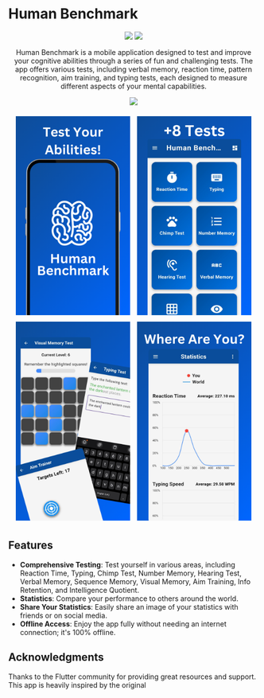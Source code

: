 # Human Benchmark

<div align="center">
<a href="https://f-droid.org/packages/io.github.printn.humanbenchmark"><img src="https://img.shields.io/f-droid/v/io.github.printn.humanbenchmark?logo=f-droid&labelColor=1a1a1a"></a>
<a href="https://github.com/PrintN/Human-Benchmark/blob/main/LICENSE">
<img src="https://img.shields.io/github/license/printn/human-benchmark?logo=gnu&color=blue&labelColor=1a1a1a">
</a>

<p>Human Benchmark is a mobile application designed to test and improve your cognitive abilities through a series of fun and challenging tests. The app offers various tests, including verbal memory, reaction time, pattern recognition, aim training, and typing tests, each designed to measure different aspects of your mental capabilities.</p>

<a href="https://f-droid.org/packages/io.github.printn.humanbenchmark"><img src="https://f-droid.org/badge/get-it-on.png" width="200"></a>
</div>

<div align="center">
    <img src="fastlane/metadata/android/en-US/images/phoneScreenshots/1.png" width="230" height="400" style="margin: 5px;">
    <img src="fastlane/metadata/android/en-US/images/phoneScreenshots/2.png" width="230" height="400" style="margin: 5px;">
    <img src="fastlane/metadata/android/en-US/images/phoneScreenshots/3.png" width="230" height="400" style="margin: 5px;">
    <img src="fastlane/metadata/android/en-US/images/phoneScreenshots/4.png" width="230" height="400" style="margin: 5px;">
</div>

## Features

- **Comprehensive Testing**: Test yourself in various areas, including Reaction Time, Typing, Chimp Test, Number Memory, Hearing Test, Verbal Memory, Sequence Memory, Visual Memory, Aim Training, Info Retention, and Intelligence Quotient.
- **Statistics**: Compare your performance to others around the world.
- **Share Your Statistics**: Easily share an image of your statistics with friends or on social media.
- **Offline Access**: Enjoy the app fully without needing an internet connection; it's 100% offline.

## Acknowledgments

Thanks to the Flutter community for providing great resources and support. This app is heavily inspired by the original
